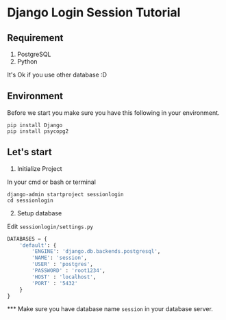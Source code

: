 # Django Login Session Tutorial
## Requirement
1. PostgreSQL
2. Python

It's Ok if you use other database :D

## Environment
Before we start you make sure you have this following in your environment.
```
pip install Django
pip install psycopg2
```

## Let's start
1. Initialize Project

  In your cmd or bash or terminal
  ```
  django-admin startproject sessionlogin
  cd sessionlogin
  ```

2. Setup database

  Edit `sessionlogin/settings.py`
  ```python
  DATABASES = {
      'default': {
          'ENGINE': 'django.db.backends.postgresql',
          'NAME': 'session',
          'USER' : 'postgres',
          'PASSWORD' : 'root1234',
          'HOST' : 'localhost',
          'PORT' : '5432'
      }
  }
  ```
  *** Make sure you  have database name `session` in your database server.
